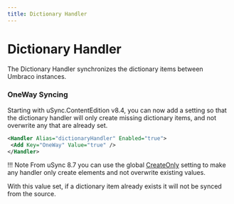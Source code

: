 ```yaml
---
title: Dictionary Handler
---
```


# Dictionary Handler

The Dictionary Handler synchronizes the dictionary items between Umbraco instances.

### OneWay Syncing

Starting with uSync.ContentEdition v8.4, you can now add a setting so that the dictionary handler will only create missing dictionary items, and not overwrite any that are already set.

```xml
<Handler Alias="dictionaryHandler" Enabled="true">
 <Add Key="OneWay" Value="true" />
</Handler>
```

!!! Note
    From uSync 8.7 you can use the global [CreateOnly](../../uSync/handlers/#handler-specific-settings) setting to make any handler only create elements and not overwrite existing values.

With this value set, if a dictionary item already exists it will not be synced from the source.
